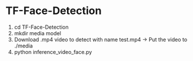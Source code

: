# TF-Face-Detection

1. cd TF-Face-Detection
2. mkdir media model
3. Download .mp4 video to detect with name test.mp4 -> Put the video to ./media
4. python inference_video_face.py


